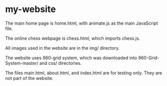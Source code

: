 # my-website
The main home page is home.html, with animate.js as the main JavaScript file.

The online chess webpage is chess.html, which imports chess.js.

All images used in the website are in the img/ directory.

The website uses 960-grid system, which was downloaded into 960-Grid-System-master/ and css/ directories.

The files main.html, about.html, and index.html are for testing only. They are not part of the website.
